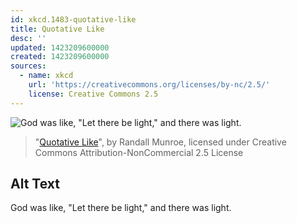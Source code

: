 ```yaml
---
id: xkcd.1483-quotative-like
title: Quotative Like
desc: ''
updated: 1423209600000
created: 1423209600000
sources:
  - name: xkcd
    url: 'https://creativecommons.org/licenses/by-nc/2.5/'
    license: Creative Commons 2.5
---
```

![God was like, "Let there be light," and there was light.](https://imgs.xkcd.com/comics/quotative_like.png)
> "[Quotative Like](https://xkcd.com/1483/)", by Randall Munroe, licensed under Creative Commons Attribution-NonCommercial 2.5 License

## Alt Text
God was like, "Let there be light," and there was light.
